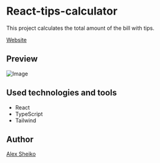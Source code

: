 # React-tips-calculator

This project calculates the total amount of the bill with tips.

[Website](https://alex-sheiko.github.io/react-modal-window/)

## Preview

![Image](https://github.com/Alex-Sheiko/react-modal-window/blob/main/preview/react-modal-window.jpg)

## Used technologies and tools

- React
- TypeScript
- Tailwind

## Author

[Alex Sheiko](https://github.com/Alex-Sheiko)
